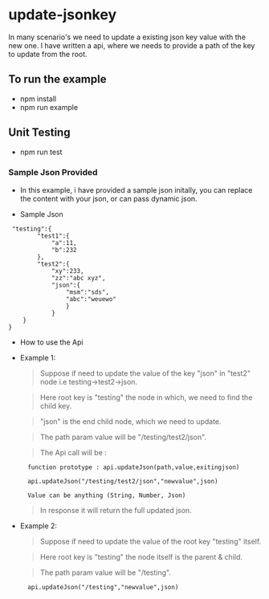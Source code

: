 # update-jsonkey
In many scenario's we need to update a existing json key value with the new one. I have written a api, where we needs to provide a path of the key to update from the root.

## To run the example

- npm install
- npm run example

## Unit Testing

- npm run test

### Sample Json Provided

- In this example, i have provided a sample json initally, you can replace the content with your json, or can pass dynamic json.

- Sample Json 
```{
 "testing":{
        "test1":{
            "a":11,
            "b":232
        },
        "test2":{
            "xy":233,
            "zz":"abc xyz",
            "json":{
                "msm":"sds",
                "abc":"weuewo"
                }
            }
    }
}

```
- How to use the Api

- Example 1: 

    > Suppose if need to update the value of the key "json" in "test2" node i.e testing->test2->json. 

    > Here root key is "testing" the node in which, we need to find the child key.

    > "json" is the end child node, which we need to update.

    > The path param value will be "/testing/test2/json".

    > The Api call will be :

        function prototype : api.updateJson(path,value,exitingjson)

        api.updateJson("/testing/test2/json","newvalue",json)
    
        Value can be anything (String, Number, Json)

    > In response it will return the full updated json.


- Example 2:

    > Suppose if need to update the value of the root key "testing" itself.

    > Here root key is "testing" the node itself is the parent & child.

    > The path param value will be "/testing".

        api.updateJson("/testing","newvalue",json)